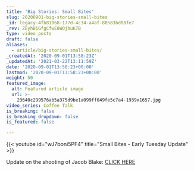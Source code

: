 ```yaml
---
title: 'Big Stories: Small Bites'
slug: 20200901-big-stories-small-bites
_id: legacy-4fb81068-177d-4c34-a4af-80583bd08fe7
_rev: ZEyhBiGfgCfwE8WOjbuK7B
type: video_posts
draft: false
aliases:
  - article/big-stories-small-bites/
_createdAt: '2020-09-01T13:58:23Z'
_updatedAt: '2021-03-22T13:11:59Z'
date: '2020-09-01T13:58:23+00:00'
lastmod: '2020-09-01T13:58:23+00:00'
weight: 50
featured_image:
  alt: Featured article image
  url: >-
    23640c299576ab5a375d9be1a099ff049fe5c7a4-1939x1657.jpg
video_series: Coffee Talk
is_breaking: false
is_breaking_dropdown: false
is_featured: false

---
```

{{< youtube id="wJ7boni5PF4" title="Small Bites - Early Tuesday Update" >}}

Update on the shooting of Jacob Blake: [CLICK HERE](https://smarthernews.com/article/jacobblake/)